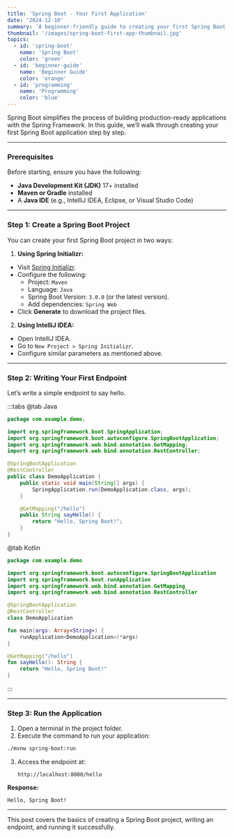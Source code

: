 ```yaml
---
title: 'Spring Boot - Your First Application'
date: '2024-12-10'
summary: 'A beginner-friendly guide to creating your first Spring Boot application from scratch. Learn the basics and start your journey with Spring Boot.'
thumbnail: '/images/spring-boot-first-app-thumbnail.jpg'
topics:
  - id: 'spring-boot'
    name: 'Spring Boot'
    color: 'green'
  - id: 'beginner-guide'
    name: 'Beginner Guide'
    color: 'orange'
  - id: 'programming'
    name: 'Programming'
    color: 'blue'
---
```


Spring Boot simplifies the process of building production-ready applications with the Spring Framework. In this guide, we’ll walk through creating your first Spring Boot application step by step.

---

### **Prerequisites**

Before starting, ensure you have the following:

- **Java Development Kit (JDK)** 17+ installed
- **Maven or Gradle** installed
- A **Java IDE** (e.g., IntelliJ IDEA, Eclipse, or Visual Studio Code)

---

### **Step 1: Create a Spring Boot Project**

You can create your first Spring Boot project in two ways:

1. **Using Spring Initializr:**

- Visit [Spring Initializr](https://start.spring.io/).
- Configure the following:
  - Project: `Maven`
  - Language: `Java`
  - Spring Boot Version: `3.0.0` (or the latest version).
  - Add dependencies: `Spring Web`
- Click **Generate** to download the project files.

2. **Using IntelliJ IDEA:**

- Open IntelliJ IDEA.
- Go to `New Project > Spring Initializr`.
- Configure similar parameters as mentioned above.

---

### **Step 2: Writing Your First Endpoint**

Let’s write a simple endpoint to say hello.

:::tabs
@tab Java

```java
package com.example.demo;

import org.springframework.boot.SpringApplication;
import org.springframework.boot.autoconfigure.SpringBootApplication;
import org.springframework.web.bind.annotation.GetMapping;
import org.springframework.web.bind.annotation.RestController;

@SpringBootApplication
@RestController
public class DemoApplication {
    public static void main(String[] args) {
        SpringApplication.run(DemoApplication.class, args);
    }

    @GetMapping("/hello")
    public String sayHello() {
        return "Hello, Spring Boot!";
    }
}
```

@tab Kotlin

```kotlin
package com.example.demo

import org.springframework.boot.autoconfigure.SpringBootApplication
import org.springframework.boot.runApplication
import org.springframework.web.bind.annotation.GetMapping
import org.springframework.web.bind.annotation.RestController

@SpringBootApplication
@RestController
class DemoApplication

fun main(args: Array<String>) {
    runApplication<DemoApplication>(*args)
}

@GetMapping("/hello")
fun sayHello(): String {
    return "Hello, Spring Boot!"
}
```

:::

---

### **Step 3: Run the Application**

1. Open a terminal in the project folder.
2. Execute the command to run your application:

```bash
./mvnw spring-boot:run
```

3. Access the endpoint at:
   ```
   http://localhost:8080/hello
   ```

**Response:**

```
Hello, Spring Boot!
```

---

This post covers the basics of creating a Spring Boot project, writing an endpoint, and running it successfully.
